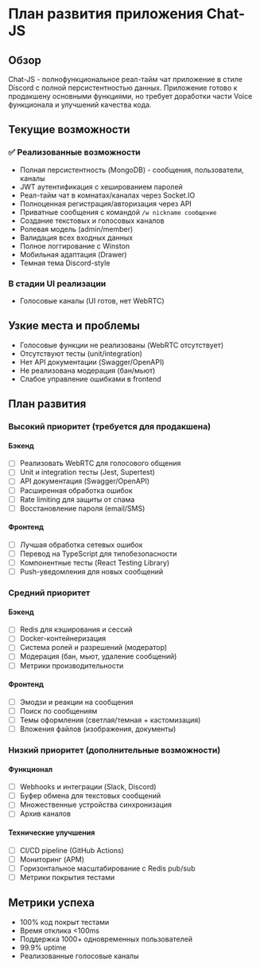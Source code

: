# План развития приложения Chat-JS

## Обзор

Chat-JS - полнофункциональное реал-тайм чат приложение в стиле Discord с полной персистентностью данных. Приложение готово к продакшену основными функциями, но требует доработки части Voice функционала и улучшений качества кода.

## Текущие возможности

### ✅ Реализованные возможности
- Полная персистентность (MongoDB) - сообщения, пользователи, каналы
- JWT аутентификация с хешированием паролей
- Реал-тайм чат в комнатах/каналах через Socket.IO
- Полноценная регистрация/авторизация через API
- Приватные сообщения с командой `/w nickname сообщение`
- Создание текстовых и голосовых каналов
- Ролевая модель (admin/member)
- Валидация всех входных данных
- Полное логгирование с Winston
- Мобильная адаптация (Drawer)
- Темная тема Discord-style

### В стадии UI реализации
- Голосовые каналы (UI готов, нет WebRTC)

## Узкие места и проблемы

- Голосовые функции не реализованы (WebRTC отсутствует)
- Отсутствуют тесты (unit/integration)
- Нет API документации (Swagger/OpenAPI)
- Не реализована модерация (бан/мьют)
- Слабое управление ошибками в frontend

## План развития

### Высокий приоритет (требуется для продакшена)

#### Бэкенд
- [ ] Реализовать WebRTC для голосового общения
- [ ] Unit и integration тесты (Jest, Supertest)
- [ ] API документация (Swagger/OpenAPI)
- [ ] Расширенная обработка ошибок
- [ ] Rate limiting для защиты от спама
- [ ] Восстановление пароля (email/SMS)

#### Фронтенд
- [ ] Лучшая обработка сетевых ошибок
- [ ] Перевод на TypeScript для типобезопасности
- [ ] Компонентные тесты (React Testing Library)
- [ ] Push-уведомления для новых сообщений

### Средний приоритет

#### Бэкенд
- [ ] Redis для кэширования и сессий
- [ ] Docker-контейнеризация
- [ ] Система ролей и разрешений (модератор)
- [ ] Модерация (бан, мьют, удаление сообщений)
- [ ] Метрики производительности

#### Фронтенд
- [ ] Эмодзи и реакции на сообщения
- [ ] Поиск по сообщениям
- [ ] Темы оформления (светлая/темная + кастомизация)
- [ ] Вложения файлов (изображения, документы)

### Низкий приоритет (дополнительные возможности)

#### Функционал
- [ ] Webhooks и интеграции (Slack, Discord)
- [ ] Буфер обмена для текстовых сообщений
- [ ] Множественные устройства синхронизация
- [ ] Архив каналов

#### Технические улучшения
- [ ] CI/CD pipeline (GitHub Actions)
- [ ] Мониторинг (APM)
- [ ] Горизонтальное масштабирование с Redis pub/sub
- [ ] Метрики покрытия тестами

## Метрики успеха
- 100% код покрыт тестами
- Время отклика <100ms
- Поддержка 1000+ одновременных пользователей
- 99.9% uptime
- Реализованные голосовые каналы